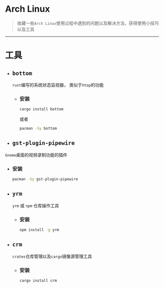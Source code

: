 # Arch Linux

> 收藏一些`Arch Linux`使用过程中遇到的问题以及解决方法，获得使用小技巧以及工具
---
# 工具
- ## `bottom`
  `rust`编写的系统状态监视器， 类似于`htop`的功能
  - ### 安装
    ```bash
    cargo install bottom
    ```
    或者
    ```bash
    pacman -Sy bottom
    ```
- ## `gst-plugin-pipewire`
`Gnome`桌面的视频录制功能的插件
  - ### 安装
    ```bash
    pacman -Sy gst-plugin-pipewire
    ```

- ## `yrm`
  `yrm` 或 `npm` 仓库操作工具
  - ### 安装
    ```bash
    npm install -g yrm
    ```

- ## `crm`
  `crates`仓库管理以及`cargo`镜像源管理工具
  - ### 安装
    ```bash
    cargo install crm
    ```